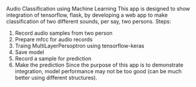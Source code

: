 Audio Classification using Machine Learning
This app is designed to show integration of tensorflow, flask, by developing a web app to make classification of two different sounds, per say, two persons.
Steps:
1.	Record audio samples from two person
2.	Prepare mfcc for audio records
3.	Traing MultiLayerPersoptron using tensorflow-keras
4.	Save model
5.	Record a sample for prediction
6.	Make the prediction
Since the purpose of this app is to demonstrate integration, model performance may not be too good (can be much better using different structures). 
